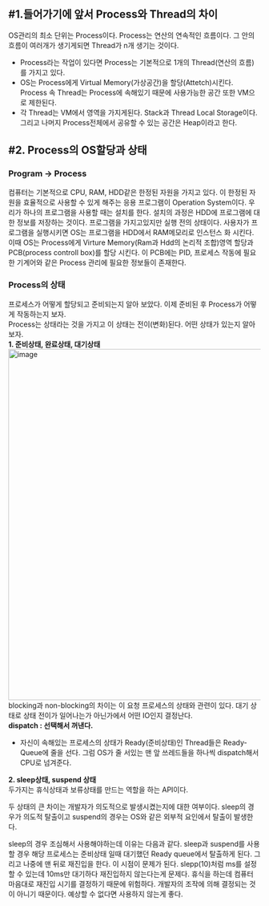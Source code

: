 ## #1.들어가기에 앞서 Process와 Thread의 차이 
OS관리의 최소 단위는 Process이다. Process는 연산의 연속적인 흐름이다. 그 안의 흐름이 여러개가 생기게되면 Thread가 n개 생기는 것이다. 
- Process라는 작업이 있다면 Process는 기본적으로 1개의 Thread(연산의 흐름)를 가지고 있다. 
- OS는 Process에게 Virtual Memory(가상공간)을 할당(Attetch)시킨다. Process 속 Thread는 Process에 속해있기 때문에 사용가능한 공간 또한 VM으로 제한된다. 
- 각 Thread는 VM에서 영역을 가지게된다. Stack과 Thread Local Storage이다. 그리고 나머지 Process전체에서 공유할 수 있는 공간은 Heap이라고 한다.

## #2. Process의 OS할당과 상태  
### Program -> Process  
컴퓨터는 기본적으로 CPU, RAM, HDD같은 한정된 자원을 가지고 있다. 이 한정된 자원을 효율적으로 사용할 수 있게 해주는 응용 프로그램이 Operation System이다. 우리가 하나의 프로그램을 사용할 때는 설치를 한다. 설치의 과정은 HDD에 프로그램에 대한 정보를 저장하는 것이다. 프로그램을 가지고있지만 실행 전의 상태이다. 사용자가 프로그램을 실행시키면 OS는 프로그램을 HDD에서 RAM메모리로 인스턴스 화 시킨다. 이때 OS는 Process에게 Virture Memory(Ram과 Hdd의 논리적 조합)영역 할당과 PCB(process controll box)를 할당 시킨다. 이 PCB에는 PID, 프로세스 작동에 필요한 기계어와 같은 Process 관리에 필요한 정보들이 존재한다.  
  
### Process의 상태  
프로세스가 어떻게 할당되고 준비되는지 알아 보았다. 이제 준비된 후 Process가 어떻게 작동하는지 보자.  
Process는 상태라는 것을 가지고 이 상태는 전이(변화)된다. 어떤 상태가 있는지 알아보자.  
**1. 준비상태, 완료상태, 대기상태**  
<img width="700" alt="image" src="https://user-images.githubusercontent.com/78134917/174938802-e8472176-e970-47ce-b087-b14db081776d.png">  
blocking과 non-blocking의 차이는 이 요청 프로세스의 상태와 관련이 있다. 대기 상태로 상태 전이가 일어나는가 아닌가에서 어떤 IO인지 결정난다.  
**dispatch : 선택해서 꺼낸다.**   
- 자신이 속해있는 프로세스의 상태가 Ready(준비상태)인 Thread들은 Ready-Queue에 줄을 선다. 그럼 OS가 줄 서있는 맨 앞 쓰레드들을 하나씩 dispatch해서 CPU로 넘겨준다.   
  
**2. sleep상태, suspend 상태**   
두가지는 휴식상태과 보류상태를 만드는 역할을 하는 API이다.   
  
두 상태의 큰 차이는 개발자가 의도적으로 발생시켰는지에 대한 여부이다. sleep의 경우가 의도적 탈출이고 suspend의 경우는 OS와 같은 외부적 요인에서 탈출이 발생한다.  
  
sleep의 경우 조심해서 사용해야하는데 이유는 다음과 같다. sleep과 suspend를 사용할 경우 해당 프로세스는 준비상태 일때 대기했던 Ready queue에서 탈출하게 된다. 그리고 나중에 맨 뒤로 재진입을 한다. 이 시점이 문제가 된다. slepp(10)처럼 ms를 설정할 수 있는데 10ms만 대기하다 재진입하지 않는다는게 문제다. 휴식을 하는데 컴퓨터 마음대로 재진입 시기를 결정하기 때문에 위험하다. 개발자의 조작에 의해 결정되는 것이 아니기 때문이다. 예상할 수 없다면 사용하지 않는게 좋다.  

